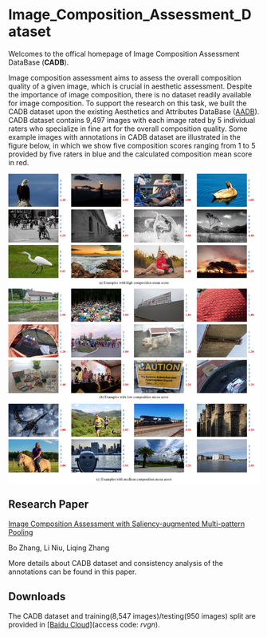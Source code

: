 # Image_Composition_Assessment_Dataset

Welcomes to the offical homepage of Image Composition Assessment DataBase (**CADB**). 

Image composition assessment aims to assess the overall composition quality of a given image, which is crucial in aesthetic assessment. Despite the importance of image composition, there is no dataset readily available for image composition. To support the research on this task, we built the CADB dataset upon the existing Aesthetics and Attributes DataBase ([AADB](https://github.com/aimerykong/deepImageAestheticsAnalysis)). CADB dataset contains 9,497 images with each image rated by 5 individual raters who specialize in fine art for the overall composition quality. Some example images with annotations in CADB dataset are illustrated in the figure below, in which we show five composition scores ranging from 1 to 5 provided by five raters in blue and the calculated composition mean score in red.

<img src='examples/annotation_example.jpg' align="center" width=1024>

## Research Paper
[Image Composition Assessment with Saliency-augmented Multi-pattern Pooling](https://arxiv.org/pdf/2104.03133.pdf)

Bo Zhang, Li Niu, Liqing Zhang

More details about CADB dataset and consistency analysis of the annotations can be found in this paper.

## Downloads

The CADB dataset and training(8,547 images)/testing(950 images) split are provided in [[Baidu Cloud]](https://pan.baidu.com/s/1XKUR16PC-GA0yLA1RL-WJA)(access code: *rvgn*).
